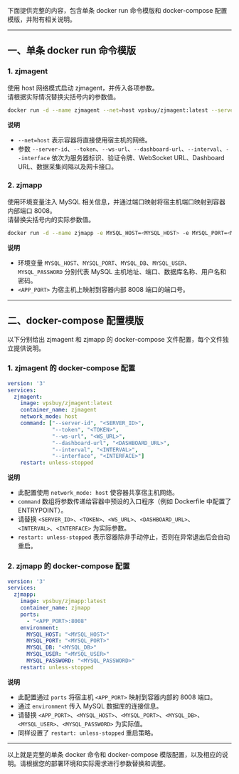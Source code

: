 下面提供完整的内容，包含单条 docker run 命令模版和 docker-compose 配置模版，并附有相关说明。

---

## 一、单条 docker run 命令模版

### 1. zjmagent

使用 host 网络模式启动 zjmagent，并传入各项参数。  
请根据实际情况替换尖括号内的参数值。

```sh
docker run -d --name zjmagent --net=host vpsbuy/zjmagent:latest --server-id <SERVER_ID> --token <TOKEN> --ws-url <WS_URL> --dashboard-url <DASHBOARD_URL> --interval <INTERVAL> --interface <INTERFACE>
```

**说明**  
- `--net=host` 表示容器将直接使用宿主机的网络。  
- 参数 `--server-id`、`--token`、`--ws-url`、`--dashboard-url`、`--interval`、`--interface` 依次为服务器标识、验证令牌、WebSocket URL、Dashboard URL、数据采集间隔以及网卡接口。

### 2. zjmapp

使用环境变量注入 MySQL 相关信息，并通过端口映射将宿主机端口映射到容器内部端口 8008。  
请替换尖括号内的实际参数值。

```sh
docker run -d --name zjmapp -e MYSQL_HOST=<MYSQL_HOST> -e MYSQL_PORT=<MYSQL_PORT> -e MYSQL_DB=<MYSQL_DB> -e MYSQL_USER=<MYSQL_USER> -e MYSQL_PASSWORD=<MYSQL_PASSWORD> -p <APP_PORT>:8008 vpsbuy/zjmapp:latest
```

**说明**  
- 环境变量 `MYSQL_HOST`、`MYSQL_PORT`、`MYSQL_DB`、`MYSQL_USER`、`MYSQL_PASSWORD` 分别代表 MySQL 主机地址、端口、数据库名称、用户名和密码。  
- `<APP_PORT>` 为宿主机上映射到容器内部 8008 端口的端口号。

---

## 二、docker-compose 配置模版

以下分别给出 zjmagent 和 zjmapp 的 docker-compose 文件配置，每个文件独立提供说明。

### 1. zjmagent 的 docker-compose 配置

```yaml
version: '3'
services:
  zjmagent:
    image: vpsbuy/zjmagent:latest
    container_name: zjmagent
    network_mode: host
    command: ["--server-id", "<SERVER_ID>",
              "--token", "<TOKEN>",
              "--ws-url", "<WS_URL>",
              "--dashboard-url", "<DASHBOARD_URL>",
              "--interval", "<INTERVAL>",
              "--interface", "<INTERFACE>"]
    restart: unless-stopped
```

**说明**  
- 此配置使用 `network_mode: host` 使容器共享宿主机网络。  
- `command` 数组将参数传递给容器中预设的入口程序（例如 Dockerfile 中配置了 ENTRYPOINT）。  
- 请替换 `<SERVER_ID>`、`<TOKEN>`、`<WS_URL>`、`<DASHBOARD_URL>`、`<INTERVAL>`、`<INTERFACE>` 为实际参数。  
- `restart: unless-stopped` 表示容器除非手动停止，否则在异常退出后会自动重启。

### 2. zjmapp 的 docker-compose 配置

```yaml
version: '3'
services:
  zjmapp:
    image: vpsbuy/zjmapp:latest
    container_name: zjmapp
    ports:
      - "<APP_PORT>:8008"
    environment:
      MYSQL_HOST: "<MYSQL_HOST>"
      MYSQL_PORT: "<MYSQL_PORT>"
      MYSQL_DB: "<MYSQL_DB>"
      MYSQL_USER: "<MYSQL_USER>"
      MYSQL_PASSWORD: "<MYSQL_PASSWORD>"
    restart: unless-stopped
```

**说明**  
- 此配置通过 `ports` 将宿主机 `<APP_PORT>` 映射到容器内部的 8008 端口。  
- 通过 `environment` 传入 MySQL 数据库的连接信息。  
- 请替换 `<APP_PORT>`、`<MYSQL_HOST>`、`<MYSQL_PORT>`、`<MYSQL_DB>`、`<MYSQL_USER>`、`<MYSQL_PASSWORD>` 为实际值。  
- 同样设置了 `restart: unless-stopped` 重启策略。

---

以上就是完整的单条 docker 命令和 docker-compose 模版配置，以及相应的说明。请根据您的部署环境和实际需求进行参数替换和调整。
